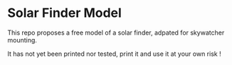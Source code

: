 # Solar Finder Model

This repo proposes a free model of a solar finder, adpated for skywatcher
mounting.

It has not yet been printed nor tested, print it and use it at your own risk !
